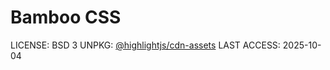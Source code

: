 # Bamboo CSS

LICENSE: BSD 3
UNPKG: [@highlightjs/cdn-assets](https://app.unpkg.com/@highlightjs/cdn-assets@11.11.1)
LAST ACCESS: 2025-10-04
